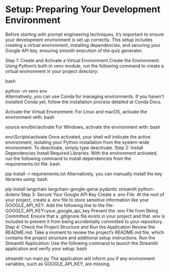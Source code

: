 
# Setup: Preparing Your Development Environment
Before starting with prompt engineering techniques, it’s important to ensure your development environment is set up correctly. This setup includes creating a virtual environment, installing dependencies, and securing your Google API key, ensuring smooth execution of the quiz generator.

Step 1: Create and Activate a Virtual Environment
Create the Environment:
Using Python’s built-in venv module, run the following command to create a virtual environment in your project directory:

bash

python -m venv env        
Alternatively, you can use Conda for managing environments. If you haven't installed Conda yet, follow the installation process detailed at Conda Docs.

Activate the Virtual Environment:
For Linux and macOS, activate the environment with:
bash

source env/bin/activate
For Windows, activate the environment with:
bash

env\Scripts\activate
Once activated, your shell will indicate the active environment, isolating your Python installation from the system-wide environment. To deactivate, simply type deactivate.
Step 2: Install Dependencies
Install Required Libraries:
With the environment activated, run the following command to install dependencies from the requirements.txt file:
bash

pip install -r requirements.txt
Alternatively, you can manually install the key libraries using:
bash

pip install langchain langchain-google-genai pydantic streamlit python-dotenv
Step 3: Secure Your Google API Key
Create a .env File:
At the root of your project, create a .env file to store sensitive information like your GOOGLE_API_KEY. Add the following line to the file:
GOOGLE_API_KEY=your_google_api_key
Prevent the .env File from Being Committed:
Ensure that a .gitignore file exists in your project and that .env is included to prevent it from being accidentally committed to your repository.
Step 4: Check the Project Structure and Run the Application
Review the README.md:
Take a moment to review the project’s README.md file, which contains the project structure and additional setup instructions.
Run the Streamlit Application:
Use the following command to launch the Streamlit application and verify your setup:
bash

streamlit run main.py
The application will inform you if any environment variables, such as GOOGLE_API_KEY, are missing.

